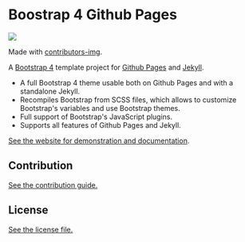 
# Boostrap 4 Github Pages

<a href = "https://github.com/Tanu-N-Prabhu/Python/graphs/contributors">
  <img src = "https://contrib.rocks/image?repo = RoiPeleg/Data-Hub"/>
</a>

Made with [contributors-img](https://contrib.rocks).


A [Bootstrap 4](https://getbootstrap.com/) template project for [Github Pages](https://pages.github.com/) and [Jekyll](https://jekyllrb.com/).

* A full Bootstrap 4 theme usable both on Github Pages and with a standalone Jekyll.
* Recompiles Bootstrap from SCSS files, which allows to customize Bootstrap's variables and use Bootstrap themes.
* Full support of Bootstrap's JavaScript plugins.
* Supports all features of Github Pages and Jekyll.

[See the website for demonstration and documentation](https://nicolas-van.github.io/bootstrap-4-github-pages/).

## Contribution

[See the contribution guide.](./CONTRIBUTING.md)

## License

[See the license file.](./LICENSE.md)
